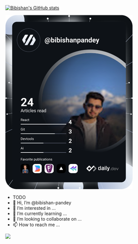 [![Bibishan's GitHub stats](https://github-readme-stats.vercel.app/api?username=bibishan-pandey)](https://github.com/anuraghazra/github-readme-stats)

<a href="https://app.daily.dev/DailyDevTips"><img src="https://github.com/bibishan-pandey/bibishan-pandey/blob/master/devcard.svg" width="400" alt="Bibishan Pandey's Dev Card"/></a>

- TODO
- 👋 Hi, I’m @bibishan-pandey
- 👀 I’m interested in ...
- 🌱 I’m currently learning ...
- 💞️ I’m looking to collaborate on ...
- 📫 How to reach me ...

<!---
bibishan-pandey/bibishan-pandey is a ✨ special ✨ repository because its `README.md` (this file) appears on your GitHub profile.
You can click the Preview link to take a look at your changes.
--->

![](https://komarev.com/ghpvc/?username=bibishan-pandey&style=for-the-badge)
